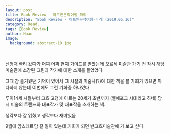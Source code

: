 ```yaml
---
layout: post
title: Book Review - 아트인문학여행-파리
description: "Book Review - 아트인문학여행-파리 (2019.06.16)" 
category: Read.
tags: [Book Review]
author: Haan
image:
  background: abstract-10.jpg
---
```

<br/>
신행때 빠리 갔다가 
어찌 어찌 현지 가이드를 받았는데 
오르세 미술관 가기 전 잠시 해당 미술관에 소장된 그림과 작가에 대한 소개를 들었었다

그때 참 즐거웠던 기억이 있어서 그 시절의 미술사(?)에 대한 책을 볼 기회가 있으면 마다하지 않는데 이번에도 그런 기회중 하나였다

루이14세 시절부터 고흐 고갱에 이르는 20세기 초반까지 (벨에포크 시대라고 하네) 당시 미술의 트랜드와 대표작가 및 대표작을 소개하는 책.

생각보다 잘 읽혔고 생각보다 재미있음

9월에 암스테르담 갈 일이 있는데 기회가 되면 반고흐미술관에 가 보고 싶다
